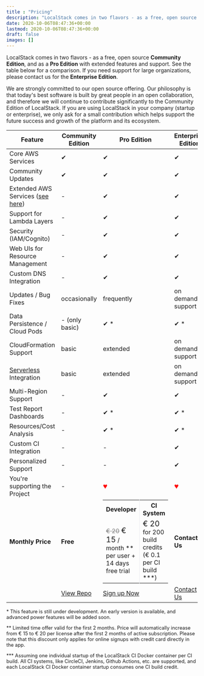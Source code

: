 ```yaml
---
title : "Pricing"
description: "LocalStack comes in two flavors - as a free, open source Community Edition, and as a Pro Edition with extended features and support."
date: 2020-10-06T08:47:36+00:00
lastmod: 2020-10-06T08:47:36+00:00
draft: false
images: []
---
```


LocalStack comes in two flavors - as a free, open source **Community Edition**, and as a **Pro Edition** with extended features and support. See the table below for a comparison. If you need support for large organizations, please contact us for the **Enterprise Edition**.

We are strongly committed to our open source offering. Our philosophy is that today's best software is built by great people in an open collaboration, and therefore we will continue to contribute significantly to the Community Edition of LocalStack. If you are using LocalStack in your company (startup or enterprise), we only ask for a small contribution which helps support the future success and growth of the platform and its ecosystem.

<table role="table" class="table pricing-table">
  <thead>
    <tr>
      <th class="left" style="width: 30%">Feature</th>
      <th style="width: 20%">Community Edition</th>
      <th style="width: 30%">Pro Edition</th>
      <th style="width: 20%">Enterprise Edition</th>
    </tr>
  </thead>
  <tbody>
    <tr>
      <td class="left">Core AWS Services</td>
      <td>&#x2714;</td>
      <td>&#x2714;</td>
      <td>&#x2714;</td>
    </tr>
    <tr>
      <td class="left">Community Updates</td>
      <td>&#x2714;</td>
      <td>&#x2714;</td>
      <td>&#x2714;</td>
    </tr>
    <tr>
      <td class="left">Extended AWS Services (<a href="/features/#pro">see here</a>)</td>
      <td>-</td>
      <td>&#x2714;</td>
      <td>&#x2714;</td>
    </tr>
    <tr>
      <td class="left">Support for Lambda Layers</td>
      <td>-</td>
      <td>&#x2714;</td>
      <td>&#x2714;</td>
    </tr>
    <tr>
      <td class="left">Security (IAM/Cognito)</td>
      <td>-</td>
      <td>&#x2714;</td>
      <td>&#x2714;</td>
    </tr>
    <tr>
      <td class="left">Web UIs for Resource Management</td>
      <td>-</td>
      <td>&#x2714;</td>
      <td>&#x2714;</td>
    </tr>
    <tr>
      <td class="left">Custom DNS Integration</td>
      <td>-</td>
      <td>&#x2714;</td>
      <td>&#x2714;</td>
    </tr>
    <tr>
      <td class="left">Updates / Bug Fixes</td>
      <td>occasionally</td>
      <td>frequently</td>
      <td>on demand support</td>
    </tr>
    <tr>
      <td class="left">Data Persistence / Cloud Pods</td>
      <td>- (only basic)</td>
      <td>&#x2714; &#42;</td>
      <td>&#x2714; &#42;</td>
    </tr>
    <tr>
      <td class="left">CloudFormation Support</td>
      <td>basic</td>
      <td>extended</td>
      <td>on demand support</td>
    </tr>
    <tr>
      <td class="left"><a href="https://serverless.com/">Serverless</a> Integration</td>
      <td>basic</td>
      <td>extended</td>
      <td>on demand support</td>
    </tr>
    <tr>
      <td class="left">Multi-Region Support</td>
      <td>-</td>
      <td>&#x2714;</td>
      <td>&#x2714;</td>
    </tr>
    <tr>
      <td class="left">Test Report Dashboards</td>
      <td>-</td>
      <td>&#x2714; &#42;</td>
      <td>&#x2714; &#42;</td>
    </tr>
    <tr>
      <td class="left">Resources/Cost Analysis</td>
      <td>-</td>
      <td>&#x2714; &#42;</td>
      <td>&#x2714; &#42;</td>
    </tr>
    <tr>
      <td class="left">Custom CI Integration</td>
      <td>-</td>
      <td>-</td>
      <td>&#x2714;</td>
    </tr>
    <tr>
      <td class="left">Personalized Support</td>
      <td>-</td>
      <td>-</td>
      <td>&#x2714;</td>
    </tr>
    <tr>
      <td class="left">You're supporting the Project</td>
      <td>-</td>
      <td><span style="color:#ff0000; font-size: 20px; font-family: 'arial unicode MS', Arial">&hearts;</span></td>
      <td><span style="color:#ff0000; font-size: 20px; font-family: 'arial unicode MS', Arial">&hearts;</span></td>
    </tr>
    <tr style="font-weight: bold;">
      <td class="left">Monthly Price</td>
      <td>Free</td>
      <td>
        <table style="margin: 0px; border-width: 0px;">
          <tr><th style="border-right: 1px solid #E9ECEF">Developer</th><th>CI System</th></tr>
          <tr class="no-border-bottom">
            <td style="border-right: 1px solid #E9ECEF; border-bottom-width: 0px">
              <span style="text-decoration: line-through; color: grey">&euro; 20</span>
              <span style="font-size: 20px">&euro; 15</span> / month &#42;&#42;
              <br/>per user + 14 days free trial
            </td><td style="border-bottom-width: 0px">
              <span style="font-size: 20px">&euro; 20</span> for 200 build credits
              (&euro; 0.1 per CI build &#42;&#42;&#42;)
            </td>
          </tr>
        </table>
      </td>
      <td>Contact Us</td>
    </tr>
    <tr>
      <td></td>
      <td>
        <a class="btn btn-primary" href="https://github.com/localstack/localstack"
          onClick="_gaq.push(['_trackEvent', 'localstack', 'download'])">View Repo</a>
      </td>
      <td>
        <a class="btn btn-primary" href="https://app.localstack.cloud"
          onClick="_gaq.push(['_trackEvent', 'localstack', 'signup'])">Sign up Now</a>
      </td>
      <td>
        <a class="btn btn-primary" href="mailto:info@localstack.cloud">Contact Us</a>
      </td>
    </tr>
  </tbody>
</table>

<p style="font-size: 0.8rem">
  &#42; This feature is still under development. An early version is available, and advanced power features will be added soon. </p>

<p style="font-size: 0.8rem">
  &#42;&#42; Limited time offer valid for the first 2 months. Price will automatically increase from &euro; 15 to &euro; 20 per license after the first 2 months of active subscription. Please note that this discount only applies for online signups with credit card directly in the app.
</p>

<p style="font-size: 0.8rem">
  &#42;&#42;&#42; Assuming one individual startup of the LocalStack CI Docker container per CI build. All CI systems, like CircleCI, Jenkins, Github Actions, etc. are supported, and each LocalStack CI Docker container startup consumes one CI build credit.

</p>
</div>
